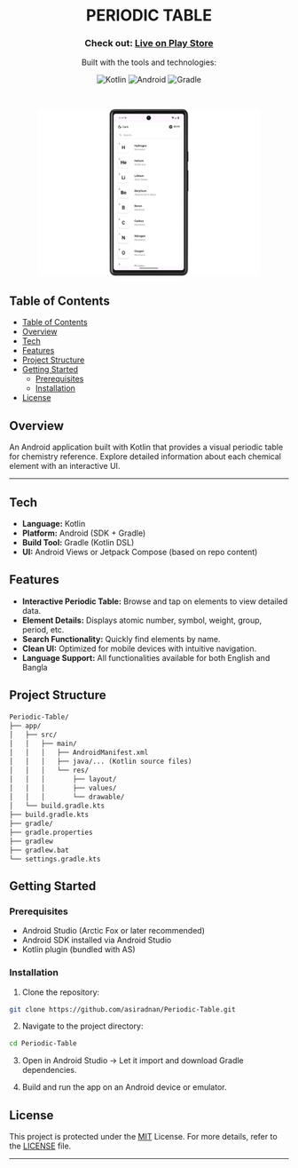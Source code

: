 <p align="center"><h1 align="center">PERIODIC TABLE</h1></p>
<h3 align="center">
Check out: <a href="https://play.google.com/store/apps/details?id=com.asiradnan.periodictable&pli=1/">Live on Play Store</a>
</h3>
<p align="center">Built with the tools and technologies:</p>
<p align="center">
    <img src="https://img.shields.io/badge/Kotlin-0095D5.svg?style=for-the-badge&logo=kotlin&logoColor=white" alt="Kotlin">
    <img src="https://img.shields.io/badge/Android-3DDC84.svg?style=for-the-badge&logo=android&logoColor=white" alt="Android" />
    <img src="https://img.shields.io/badge/Gradle-02303A.svg?style=for-the-badge&logo=gradle&logoColor=white" alt="Gradle">
</p>
<br>
<p align="center">
  <img src="screenshots/edited_ss.png" alt="Periodic Table Android App screenshot" width="400"/>
</p>

## Table of Contents
- [Table of Contents](#table-of-contents)
- [Overview](#overview)
- [Tech](#tech)
- [Features](#features)
- [Project Structure](#project-structure)
- [Getting Started](#getting-started)
  - [Prerequisites](#prerequisites)
  - [Installation](#installation)
- [License](#license)

## Overview
An Android application built with Kotlin that provides a visual periodic table for chemistry reference. Explore detailed information about each chemical element with an interactive UI.

---

## Tech
- **Language:** Kotlin  
- **Platform:** Android (SDK + Gradle)  
- **Build Tool:** Gradle (Kotlin DSL)  
- **UI:** Android Views or Jetpack Compose (based on repo content)


## Features
- **Interactive Periodic Table:** Browse and tap on elements to view detailed data.
- **Element Details:** Displays atomic number, symbol, weight, group, period, etc.
- **Search Functionality:** Quickly find elements by name.
- **Clean UI:** Optimized for mobile devices with intuitive navigation.
- **Language Support:** All functionalities available for both English and Bangla
## Project Structure

```text
Periodic‑Table/
├── app/
│   ├── src/
│   │   ├── main/
│   │   │   ├── AndroidManifest.xml
│   │   │   ├── java/... (Kotlin source files)
│   │   │   └── res/
│   │   │       ├── layout/
│   │   │       ├── values/
│   │   │       └── drawable/
│   └── build.gradle.kts
├── build.gradle.kts
├── gradle/
├── gradle.properties
├── gradlew
├── gradlew.bat
└── settings.gradle.kts
```

## Getting Started
### Prerequisites
- Android Studio (Arctic Fox or later recommended)
- Android SDK installed via Android Studio
- Kotlin plugin (bundled with AS)

###  Installation
1. Clone the repository:
   
```sh
git clone https://github.com/asiradnan/Periodic-Table.git
```

2. Navigate to the project directory:
```sh
cd Periodic-Table
```

3. Open in Android Studio → Let it import and download Gradle dependencies.

4. Build and run the app on an Android device or emulator.


##  License

This project is protected under the [MIT](https://choosealicense.com/licenses/mit/) License. For more details, refer to the [LICENSE](https://github.com/asiradnan/Periodic-Table/blob/main/LICENSE) file.

---
